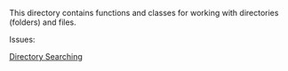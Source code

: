 This directory contains functions and classes for working with directories (folders) and files.

Issues:

[Directory Searching](DirectorySearching.md)
